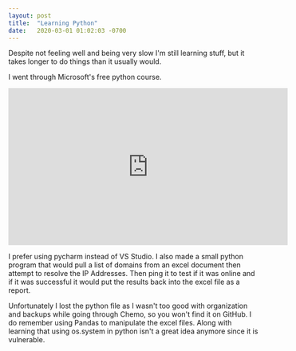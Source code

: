 ```yaml
---
layout: post
title:  "Learning Python"
date:   2020-03-01 01:02:03 -0700
---
```

Despite not feeling well and being very slow I'm still learning stuff, but it takes longer to do things than it usually would. 

I went through Microsoft's free python course. 
<iframe width="560" height="315" src="https://www.youtube.com/embed/videoseries?list=PLlrxD0HtieHhS8VzuMCfQD4uJ9yne1mE6" title="YouTube video player" frameborder="0" allow="accelerometer; autoplay; clipboard-write; encrypted-media; gyroscope; picture-in-picture" allowfullscreen></iframe>

I prefer using pycharm instead of VS Studio. I also made a small python program that would pull a list of domains from an excel document then attempt to resolve the IP Addresses. Then ping it to test if it was online and if it was successful it would put the results back into the excel file as a report.      

Unfortunately I lost the python file as I wasn't too good with organization and backups while going through Chemo, so you won't find it on GitHub. I do remember using Pandas to manipulate the excel files. Along with learning that using os.system in python isn't a great idea anymore since it is vulnerable.